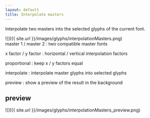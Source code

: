 ```yaml
---
layout: default
title: Interpolate masters
---
```


Interpolate two masters into the selected glyphs of the current font.

<div class='row'>

<div class='col' markdown='1'>
![]({{ site.url }}/images/glyphs/interpolationMasters.png)
</div>

<div class='col' markdown='1'>
master 1 / master 2
: two compatible master fonts

x factor / y factor
: horizontal / vertical interpolation factors

proportional
: keep x / y factors equal

interpolate
: interpolate master glyphs into selected glyphs

preview
: show a preview of the result in the background
</div>

</div>

preview
-------

![]({{ site.url }}/images/glyphs/interpolationMasters_preview.png)
